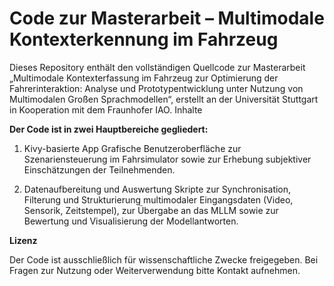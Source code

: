 # Code zur Masterarbeit – Multimodale Kontexterkennung im Fahrzeug

Dieses Repository enthält den vollständigen Quellcode zur Masterarbeit „Multimodale Kontexterfassung im Fahrzeug zur Optimierung der Fahrerinteraktion: Analyse und Prototypentwicklung unter Nutzung von Multimodalen Großen Sprachmodellen“, erstellt an der Universität Stuttgart in Kooperation mit dem Fraunhofer IAO.
Inhalte

**Der Code ist in zwei Hauptbereiche gegliedert:**
1. Kivy-basierte App
Grafische Benutzeroberfläche zur Szenariensteuerung im Fahrsimulator sowie zur Erhebung subjektiver Einschätzungen der Teilnehmenden.

2. Datenaufbereitung und Auswertung
Skripte zur Synchronisation, Filterung und Strukturierung multimodaler Eingangsdaten (Video, Sensorik, Zeitstempel), zur Übergabe an das MLLM sowie zur Bewertung und    Visualisierung der Modellantworten.

**Lizenz**

Der Code ist ausschließlich für wissenschaftliche Zwecke freigegeben. Bei Fragen zur Nutzung oder Weiterverwendung bitte Kontakt aufnehmen.
